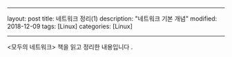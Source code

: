 
---
layout: post
title: 네트워크 정리(1)
description: "네트워크 기본 개념"
modified: 2018-12-09
tags: [Linux]
categories: [Linux]

---





<모두의 네트워크>  책을 읽고 정리한 내용입니다 .




